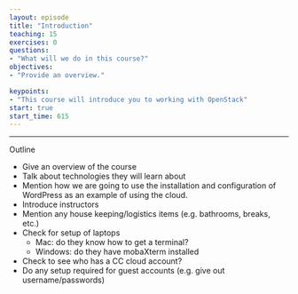 ```yaml
---
layout: episode
title: "Introduction"
teaching: 15
exercises: 0
questions:
- "What will we do in this course?"
objectives:
- "Provide an overview."

keypoints:
- "This course will introduce you to working with OpenStack"
start: true
start_time: 615
---
```


----
Outline
* Give an overview of the course
* Talk about technologies they will learn about
* Mention how we are going to use the installation and configuration of WordPress as an example of using the cloud.
* Introduce instructors
* Mention any house keeping/logistics items (e.g. bathrooms, breaks, etc.)
* Check for setup of laptops 
  * Mac: do they know how to get a terminal?
  * Windows: do they have mobaXterm installed
* Check to see who has a CC cloud account?
* Do any setup required for guest accounts (e.g. give out username/passwords)

